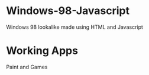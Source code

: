 # Windows-98-Javascript
Windows 98 lookalike made using HTML and Javascript
# Working Apps
Paint and Games
